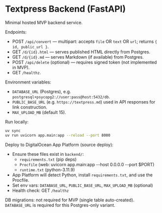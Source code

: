 # Textpress Backend (FastAPI)

Minimal hosted MVP backend service.

Endpoints:

- POST `/api/convert` — multipart: accepts `file` OR `text` OR `url`; returns `{ id, public_url }`.
- GET `/d/{id}.html` — serves published HTML directly from Postgres.
- GET `/d/{id}.md` — serves Markdown (if available) from Postgres.
- POST `/api/delete` (optional) — requires signed token (not implemented in MVP).
- GET `/healthz`.

Environment variables:

- `DATABASE_URL` (Postgres), e.g. `postgresql+psycopg2://user:pass@host:5432/db`.
- `PUBLIC_BASE_URL` (e.g. `https://textpress.md`) used in API responses for link construction.
- `MAX_UPLOAD_MB` (default 15).

Run locally:

```sh
uv sync
uv run uvicorn app.main:app --reload --port 8000
```

Deploy to DigitalOcean App Platform (source deploy):

- Ensure these files exist in `backend/`:
  - `requirements.txt` (pip deps)
  - `Procfile` (web: uvicorn app.main:app --host 0.0.0.0 --port $PORT)
  - `runtime.txt` (python-3.11.9)
- App Platform will detect Python, install `requirements.txt`, and use the Procfile.
- Set env vars: `DATABASE_URL`, `PUBLIC_BASE_URL`, `MAX_UPLOAD_MB` (optional)
- Health check: GET `/healthz`

DB migrations: not required for MVP (single table auto-created). `DATABASE_URL` is required for this Postgres-only variant.
